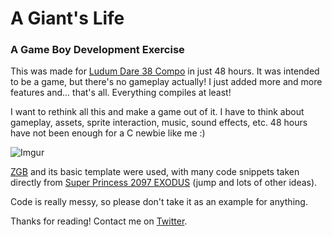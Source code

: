 # A Giant's Life
### A Game Boy Development Exercise

This was made for [Ludum Dare 38 Compo](https://ldjam.com/events/ludum-dare/38) in just 48 hours. It was intended to be a game, but there's no gameplay actually! I just added more and more features and... that's all. Everything compiles at least!

I want to rethink all this and make a game out of it. I have to think about gameplay, assets, sprite interaction, music, sound effects, etc. 48 hours have not been enough for a C newbie like me :)

![Imgur](http://i.imgur.com/dakr7Fv.gif)

[ZGB](https://github.com/Zal0/ZGB) and its basic template were used, with many code snippets taken directly from [Super Princess 2097 EXODUS](https://github.com/Zal0/gbjam2016) (jump and lots of other ideas).

Code is really messy, so please don't take it as an example for anything.

Thanks for reading! Contact me on [Twitter](https://twitter.com/sergiodeprado).
